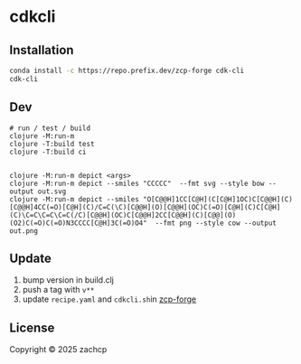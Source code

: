 # cdkcli



## Installation

```sh
conda install -c https://repo.prefix.dev/zcp-forge cdk-cli
cdk-cli
```

## Dev


```
# run / test / build
clojure -M:run-m
clojure -T:build test
clojure -T:build ci


clojure -M:run-m depict <args>
clojure -M:run-m depict --smiles "CCCCC"  --fmt svg --style bow --output out.svg
clojure -M:run-m depict --smiles "O[C@@H]1CC[C@H](C[C@H]1OC)C[C@@H](C)[C@@H]4CC(=O)[C@H](C)/C=C(\C)[C@@H](O)[C@@H](OC)C(=O)[C@H](C)C[C@H](C)\C=C\C=C\C=C(/C)[C@@H](OC)C[C@@H]2CC[C@@H](C)[C@@](O)(O2)C(=O)C(=O)N3CCCC[C@H]3C(=O)O4"  --fmt png --style cow --output out.png
```

## Update

1. bump version in build.clj
2. push a tag with `v**`
3. update `recipe.yaml` and `cdkcli.sh`in [zcp-forge](https://github.com/zachcp/zcp-forge/tree/main/cdk-cli)

## License

Copyright © 2025 zachcp
